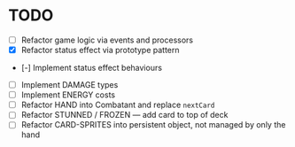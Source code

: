 # TODO

  - [ ] Refactor game logic via events and processors
  - [x] Refactor status effect via prototype pattern
  - [-] Implement status effect behaviours
  - [ ] Implement DAMAGE types
  - [ ] Implement ENERGY costs
  - [ ] Refactor HAND into Combatant and replace `nextCard`
  - [ ] Refactor STUNNED / FROZEN — add card to top of deck
  - [ ] Refactor CARD-SPRITES into persistent object, not managed by only the hand
